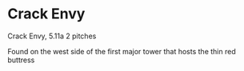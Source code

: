 # Crack Envy

Crack Envy, 5.11a 2 pitches

Found on the west side of the first major tower that hosts the thin red buttress